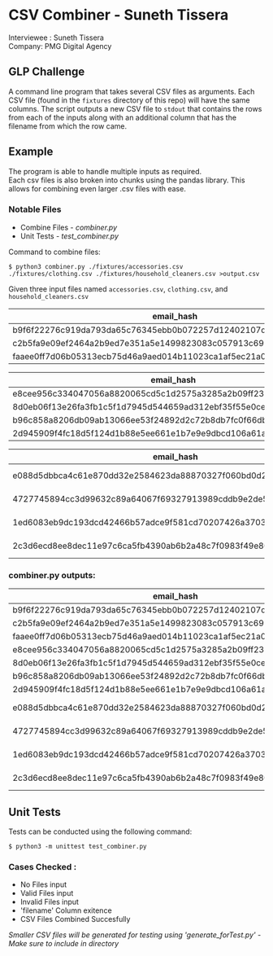 # CSV Combiner - Suneth Tissera
Interviewee : Suneth Tissera   
Company: PMG Digital Agency

## GLP Challenge
A command line program that takes several CSV files as arguments. Each CSV
file (found in the `fixtures` directory of this repo) will have the same
columns. The script outputs a new CSV file to `stdout` that contains the
rows from each of the inputs along with an additional column that has the
filename from which the row came.


## Example
The program is able to handle multiple inputs as required.  
Each csv files is also broken into chunks using the pandas library. This allows for combining even larger .csv files with ease.

### Notable Files
- Combine Files - *combiner.py*
- Unit Tests - *test_combiner.py*

Command to combine files:
```
$ python3 combiner.py ./fixtures/accessories.csv ./fixtures/clothing.csv ./fixtures/household_cleaners.csv >output.csv
```

Given three input files named `accessories.csv`, `clothing.csv`, and `household_cleaners.csv`

|email_hash|category|
|----------|--------|
|b9f6f22276c919da793da65c76345ebb0b072257d12402107d09c89bc369a6b6|Satchels|
|c2b5fa9e09ef2464a2b9ed7e351a5e1499823083c057913c6995fdf4335c73e7|Purses|
|faaee0ff7d06b05313ecb75d46a9aed014b11023ca1af5ec21a0607848071d18|Purses|

|email_hash|category|
|----------|--------|
|e8cee956c334047056a8820065cd5c1d2575a3285a2b09ff237752882932eafd|Cardigans|
|8d0eb06f13e26fa3fb1c5f1d7945d544659ad312ebf35f55e0ceb74573468775|Tanks|
|b96c858a8206db09ab13066ee53f24892d2c72b8db7fc0f66db09057e6879d8c|Pants|
|2d945909f4fc18d5f124d1b88e5ee661e1b7e9e9dbcd106a61a40053609b7a93|Blouses|


|email_hash|category|
|----------|--------|
|e088d5dbbca4c61e870dd32e2584623da88870327f060bd0d27465136366f353|Kitchen Cleaner|
|4727745894cc3d99632c89a64067f69327913989cddb9e2de5793d4de12ef4ef|Bathroom Cleaner|
|1ed6083eb9dc193dcd42466b57adce9f581cd70207426a37036a5dda3b3ad55a|Kitchen Cleaner|
|2c3d6ecd8ee8dec11e97c6ca5fb4390ab6b2a48c7f0983f49e80544320878246|Bathroom Cleaner|

### combiner.py outputs:

|email_hash|category|filename|
|----------|--------|--------|
|b9f6f22276c919da793da65c76345ebb0b072257d12402107d09c89bc369a6b6|Satchels|accessories.csv|
|c2b5fa9e09ef2464a2b9ed7e351a5e1499823083c057913c6995fdf4335c73e7|Purses|accessories.csv|
|faaee0ff7d06b05313ecb75d46a9aed014b11023ca1af5ec21a0607848071d18|Purses|accessories.csv|
|e8cee956c334047056a8820065cd5c1d2575a3285a2b09ff237752882932eafd|Cardigans|clothing.csv|
|8d0eb06f13e26fa3fb1c5f1d7945d544659ad312ebf35f55e0ceb74573468775|Tanks|clothing.csv|
|b96c858a8206db09ab13066ee53f24892d2c72b8db7fc0f66db09057e6879d8c|Pants|clothing.csv|
|2d945909f4fc18d5f124d1b88e5ee661e1b7e9e9dbcd106a61a40053609b7a93|Blouses|clothing.csv|
|e088d5dbbca4c61e870dd32e2584623da88870327f060bd0d27465136366f353|Kitchen Cleaner|household_cleaners.csv|
|4727745894cc3d99632c89a64067f69327913989cddb9e2de5793d4de12ef4ef|Bathroom Cleaner|household_cleaners.csv|
|1ed6083eb9dc193dcd42466b57adce9f581cd70207426a37036a5dda3b3ad55a|Kitchen Cleaner|household_cleaners.csv|
|2c3d6ecd8ee8dec11e97c6ca5fb4390ab6b2a48c7f0983f49e80544320878246|Bathroom Cleaner|household_cleaners.csv|

## Unit Tests

Tests can be conducted using the following command:
```
$ python3 -m unittest test_combiner.py
```
### Cases Checked : 

- No Files input
- Valid Files input
- Invalid Files input
- 'filename' Column exitence
- CSV Files Combined Succesfully

*Smaller CSV files will be generated for testing using 'generate_forTest.py' - Make sure to include in directory*
